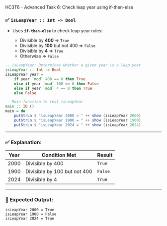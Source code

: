 HC3T6 - Advanced Task 6: Check leap year using if-then-else

### ✅ `isLeapYear :: Int -> Bool`

* Uses **`if-then-else`** to check leap year rules:

  * Divisible by **400** ⇒ `True`
  * Divisible by **100** but not 400 ⇒ `False`
  * Divisible by **4** ⇒ `True`
  * Otherwise ⇒ `False`

```haskell
-- isLeapYear: Determines whether a given year is a leap year
isLeapYear :: Int -> Bool
isLeapYear year =
    if year `mod` 400 == 0 then True
    else if year `mod` 100 == 0 then False
    else if year `mod` 4 == 0 then True
    else False

-- Main function to test isLeapYear
main :: IO ()
main = do
    putStrLn $ "isLeapYear 2000 = " ++ show (isLeapYear 2000)
    putStrLn $ "isLeapYear 1900 = " ++ show (isLeapYear 1900)
    putStrLn $ "isLeapYear 2024 = " ++ show (isLeapYear 2024)
```

---

### ✅ Explanation:

| Year | Condition Met                | Result  |
| ---- | ---------------------------- | ------- |
| 2000 | Divisible by 400             | `True`  |
| 1900 | Divisible by 100 but not 400 | `False` |
| 2024 | Divisible by 4               | `True`  |

---

### 🧪 Expected Output:

```
isLeapYear 2000 = True
isLeapYear 1900 = False
isLeapYear 2024 = True
```

